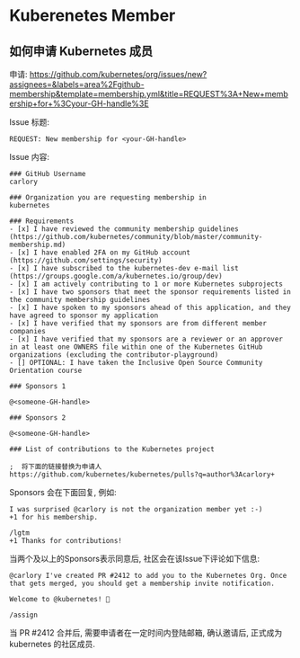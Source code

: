# Kuberenetes Member

## 如何申请 Kubernetes 成员

申请: https://github.com/kubernetes/org/issues/new?assignees=&labels=area%2Fgithub-membership&template=membership.yml&title=REQUEST%3A+New+membership+for+%3Cyour-GH-handle%3E

Issue 标题:

```
REQUEST: New membership for <your-GH-handle>
```

Issue 内容:

```
### GitHub Username
carlory

### Organization you are requesting membership in
kubernetes

### Requirements
- [x] I have reviewed the community membership guidelines (https://github.com/kubernetes/community/blob/master/community-membership.md)
- [x] I have enabled 2FA on my GitHub account (https://github.com/settings/security)
- [x] I have subscribed to the kubernetes-dev e-mail list (https://groups.google.com/a/kubernetes.io/group/dev)
- [x] I am actively contributing to 1 or more Kubernetes subprojects
- [x] I have two sponsors that meet the sponsor requirements listed in the community membership guidelines
- [x] I have spoken to my sponsors ahead of this application, and they have agreed to sponsor my application
- [x] I have verified that my sponsors are from different member companies
- [x] I have verified that my sponsors are a reviewer or an approver in at least one OWNERS file within one of the Kubernetes GitHub organizations (excluding the contributor-playground)
- [] OPTIONAL: I have taken the Inclusive Open Source Community Orientation course

### Sponsors 1

@<someone-GH-handle>

### Sponsors 2

@<someone-GH-handle>

### List of contributions to the Kubernetes project

;  将下面的链接替换为申请人
https://github.com/kubernetes/kubernetes/pulls?q=author%3Acarlory+

```

Sponsors 会在下面回复, 例如:

```
I was surprised @carlory is not the organization member yet :-)
+1 for his membership.
```

```
/lgtm
+1 Thanks for contributions!
```

当两个及以上的Sponsors表示同意后, 社区会在该Issue下评论如下信息:

```
@carlory I've created PR #2412 to add you to the Kubernetes Org. Once that gets merged, you should get a membership invite notification.

Welcome to @kubernetes! 🎉

/assign
```

当 PR #2412 合并后, 需要申请者在一定时间内登陆邮箱, 确认邀请后, 正式成为 kubernetes 的社区成员.